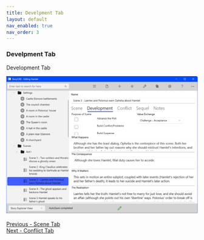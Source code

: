 ```yaml
---
title: Develpment Tab
layout: default
nav_enabled: true
nav_order: 3
---
```

### Develpment Tab ###
Development Tab

![](Scene-Development-Tab.png)
 <br/>
 <br/>
[Previous - Scene Tab](Scene_Tab.md) <br/>
[Next - Conflict Tab](Conflict_Tab.md) <br/>
